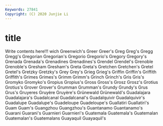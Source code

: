 ```yaml
---
Keywords: 27841
Copyright: (C) 2020 Junjie Li
---
```


# title

Write contents here!!!
wich 
Greenwich's 
Greer 
Greer's 
Greg 
Greg's 
Gregg
Gregg's 
Gregorian 
Gregorian's 
Gregorio 
Gregorio's 
Gregory 
Gregory's 
Grenada 
Grenada's 
Grenadines
Grenadines's 
Grendel 
Grendel's 
Grenoble 
Grenoble's 
Gresham 
Gresham's 
Greta 
Greta's 
Gretchen
Gretchen's 
Gretel 
Gretel's 
Gretzky 
Gretzky's 
Grey 
Grey's 
Grieg 
Grieg's 
Griffin
Griffin's 
Griffith 
Griffith's 
Grimes 
Grimes's 
Grimm 
Grimm's 
Grinch 
Grinch's 
Gris
Gris's 
Gromyko 
Gromyko's 
Gropius 
Gropius's 
Gross 
Gross's 
Grosz 
Grosz's 
Grotius
Grotius's 
Grover 
Grover's 
Grumman 
Grumman's 
Grundy 
Grundy's 
Grus 
Grus's 
Gruyeres
Gruyère 
Gruyère's 
Grünewald 
Grünewald's 
Guadalajara 
Guadalajara's 
Guadalcanal 
Guadalcanal's 
Guadalquivir 
Guadalquivir's
Guadalupe 
Guadalupe's 
Guadeloupe 
Guadeloupe's 
Guallatiri 
Guallatiri's 
Guam 
Guam's 
Guangzhou 
Guangzhou's
Guantanamo 
Guantanamo's 
Guarani 
Guarani's 
Guarnieri 
Guarnieri's 
Guatemala 
Guatemala's 
Guatemalan 
Guatemalan's
Guatemalans 
Guayaquil 
Guayaquil's 

